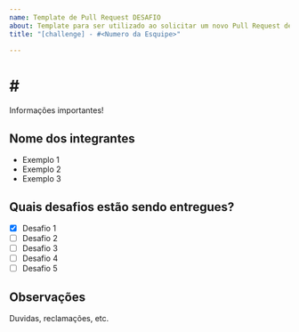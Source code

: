```yaml
---
name: Template de Pull Request DESAFIO
about: Template para ser utilizado ao solicitar um novo Pull Request de DESAFIO
title: "[challenge] - #<Numero da Esquipe>"

---
```


# #<Numero da Esquipe>

Informações importantes!

## Nome dos integrantes

- Exemplo 1
- Exemplo 2
- Exemplo 3

## Quais desafios estão sendo entregues?

- [x] Desafio 1
- [ ] Desafio 2
- [ ] Desafio 3
- [ ] Desafio 4
- [ ] Desafio 5

## Observações
Duvidas, reclamações, etc.